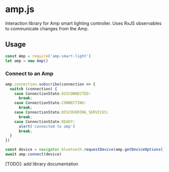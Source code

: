 # amp.js

Interaction library for Amp smart lighting controller. Uses RxJS observables to communicate changes from the Amp.

## Usage

```js
const Amp = require('amp-smart-light')
let amp = new Amp()
```

### Connect to an Amp

```js
amp.connection.subscribe(connection => {
  switch (connection) {
    case ConnectionState.DISCONNECTED:
      break;
    case ConnectionState.CONNECTING:
      break;
    case ConnectionState.DISCOVERING_SERVICES:
      break;
    case ConnectionState.READY:
      alert('connected to amp')
      break;
  }
})

const device = navigator.bluetooth.requestDevice(amp.getDeviceOptions())
await amp.connect(device)
```

[TODO]: add library documentation